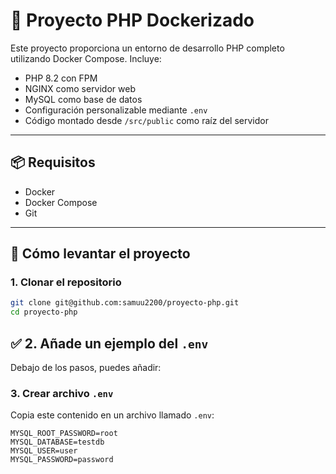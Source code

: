 # 🐘 Proyecto PHP Dockerizado

Este proyecto proporciona un entorno de desarrollo PHP completo utilizando Docker Compose. Incluye:

- PHP 8.2 con FPM
- NGINX como servidor web
- MySQL como base de datos
- Configuración personalizable mediante `.env`
- Código montado desde `/src/public` como raíz del servidor

---

## 📦 Requisitos

- Docker
- Docker Compose
- Git

---

## 🚀 Cómo levantar el proyecto

### 1. Clonar el repositorio

```bash
git clone git@github.com:samuu2200/proyecto-php.git
cd proyecto-php
```

## ✅ 2. Añade un ejemplo del `.env`

Debajo de los pasos, puedes añadir:


### 3. Crear archivo `.env`

Copia este contenido en un archivo llamado `.env`:

```dotenv
MYSQL_ROOT_PASSWORD=root
MYSQL_DATABASE=testdb
MYSQL_USER=user
MYSQL_PASSWORD=password 
```
